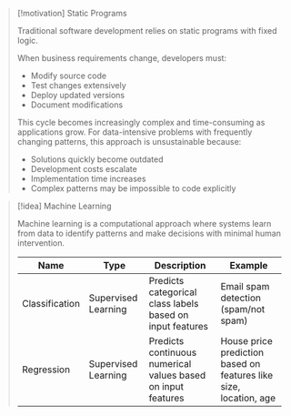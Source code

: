 > [!motivation] Static Programs
> 
> Traditional software development relies on static programs with fixed logic.
> 
> When business requirements change, developers must:
> 
> - Modify source code
> - Test changes extensively
> - Deploy updated versions
> - Document modifications
> 
> This cycle becomes increasingly complex and time-consuming as applications grow. For data-intensive problems with frequently changing patterns, this approach is unsustainable because:
> 
> - Solutions quickly become outdated
> - Development costs escalate
> - Implementation time increases
> - Complex patterns may be impossible to code explicitly

> [!idea] Machine Learning
> 
> Machine learning is a computational approach where systems learn from data to identify patterns and make decisions with minimal human intervention.
> 
> |Name|Type|Description|Example|
> |---|---|---|---|
> |Classification|Supervised Learning|Predicts categorical class labels based on input features|Email spam detection (spam/not spam)|
> |Regression|Supervised Learning|Predicts continuous numerical values based on input features|House price prediction based on features like size, location, age|